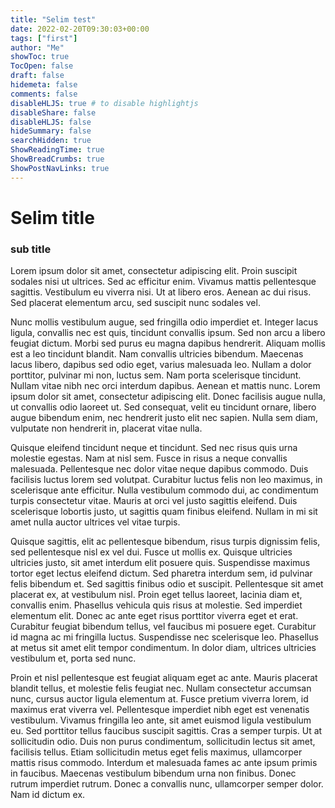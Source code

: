 ```yaml
---
title: "Selim test"
date: 2022-02-20T09:30:03+00:00
tags: ["first"]
author: "Me"
showToc: true
TocOpen: false
draft: false
hidemeta: false
comments: false
disableHLJS: true # to disable highlightjs
disableShare: false
disableHLJS: false
hideSummary: false
searchHidden: true
ShowReadingTime: true
ShowBreadCrumbs: true
ShowPostNavLinks: true
---
```



# Selim title

### sub title

Lorem ipsum dolor sit amet, consectetur adipiscing elit. Proin suscipit sodales nisi ut ultrices. Sed ac efficitur enim. Vivamus mattis pellentesque sagittis. Vestibulum eu viverra nisi. Ut at libero eros. Aenean ac dui risus. Sed placerat elementum arcu, sed suscipit nunc sodales vel.

Nunc mollis vestibulum augue, sed fringilla odio imperdiet et. Integer lacus ligula, convallis nec est quis, tincidunt convallis ipsum. Sed non arcu a libero feugiat dictum. Morbi sed purus eu magna dapibus hendrerit. Aliquam mollis est a leo tincidunt blandit. Nam convallis ultricies bibendum. Maecenas lacus libero, dapibus sed odio eget, varius malesuada leo. Nullam a dolor porttitor, pulvinar mi non, luctus sem. Nam porta scelerisque tincidunt. Nullam vitae nibh nec orci interdum dapibus. Aenean et mattis nunc. Lorem ipsum dolor sit amet, consectetur adipiscing elit. Donec facilisis augue nulla, ut convallis odio laoreet ut. Sed consequat, velit eu tincidunt ornare, libero augue bibendum enim, nec hendrerit justo elit nec sapien. Nulla sem diam, vulputate non hendrerit in, placerat vitae nulla.

Quisque eleifend tincidunt neque et tincidunt. Sed nec risus quis urna molestie egestas. Nam at nisl sem. Fusce in risus a neque convallis malesuada. Pellentesque nec dolor vitae neque dapibus commodo. Duis facilisis luctus lorem sed volutpat. Curabitur luctus felis non leo maximus, in scelerisque ante efficitur. Nulla vestibulum commodo dui, ac condimentum turpis consectetur vitae. Mauris at orci vel justo sagittis eleifend. Duis scelerisque lobortis justo, ut sagittis quam finibus eleifend. Nullam in mi sit amet nulla auctor ultrices vel vitae turpis.

Quisque sagittis, elit ac pellentesque bibendum, risus turpis dignissim felis, sed pellentesque nisl ex vel dui. Fusce ut mollis ex. Quisque ultricies ultricies justo, sit amet interdum elit posuere quis. Suspendisse maximus tortor eget lectus eleifend dictum. Sed pharetra interdum sem, id pulvinar felis bibendum et. Sed sagittis finibus odio et suscipit. Pellentesque sit amet placerat ex, at vestibulum nisl. Proin eget tellus laoreet, lacinia diam et, convallis enim. Phasellus vehicula quis risus at molestie. Sed imperdiet elementum elit. Donec ac ante eget risus porttitor viverra eget et erat. Curabitur feugiat bibendum tellus, vel faucibus mi posuere eget. Curabitur id magna ac mi fringilla luctus. Suspendisse nec scelerisque leo. Phasellus at metus sit amet elit tempor condimentum. In dolor diam, ultrices ultricies vestibulum et, porta sed nunc.

Proin et nisl pellentesque est feugiat aliquam eget ac ante. Mauris placerat blandit tellus, et molestie felis feugiat nec. Nullam consectetur accumsan nunc, cursus auctor ligula elementum at. Fusce pretium viverra lorem, id maximus erat viverra vel. Pellentesque imperdiet nibh eget est venenatis vestibulum. Vivamus fringilla leo ante, sit amet euismod ligula vestibulum eu. Sed porttitor tellus faucibus suscipit sagittis. Cras a semper turpis. Ut at sollicitudin odio. Duis non purus condimentum, sollicitudin lectus sit amet, facilisis tellus. Etiam sollicitudin metus eget felis maximus, ullamcorper mattis risus commodo. Interdum et malesuada fames ac ante ipsum primis in faucibus. Maecenas vestibulum bibendum urna non finibus. Donec rutrum imperdiet rutrum. Donec a convallis nunc, ullamcorper semper dolor. Nam id dictum ex.
